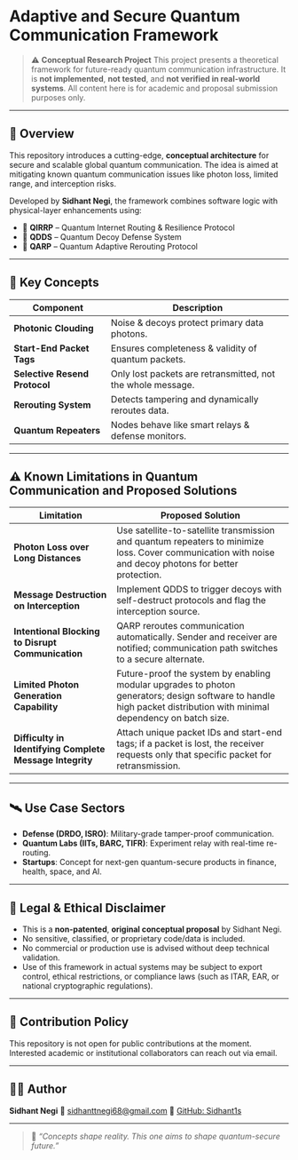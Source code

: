 # Adaptive and Secure Quantum Communication Framework

> ⚠️ **Conceptual Research Project**
> This project presents a theoretical framework for future-ready quantum communication infrastructure. It is **not implemented**, **not tested**, and **not verified in real-world systems**. All content here is for academic and proposal submission purposes only.

---

## 📄 Overview

This repository introduces a cutting-edge, **conceptual architecture** for secure and scalable global quantum communication. The idea is aimed at mitigating known quantum communication issues like photon loss, limited range, and interception risks.

Developed by **Sidhant Negi**, the framework combines software logic with physical-layer enhancements using:

* 📡 **QIRRP** – Quantum Internet Routing & Resilience Protocol
* 🧿 **QDDS** – Quantum Decoy Defense System
* 🔁 **QARP** – Quantum Adaptive Rerouting Protocol

---

## 🧠 Key Concepts

| Component                     | Description                                                 |
| ----------------------------- | ----------------------------------------------------------- |
| **Photonic Clouding**         | Noise & decoys protect primary data photons.                |
| **Start-End Packet Tags**     | Ensures completeness & validity of quantum packets.         |
| **Selective Resend Protocol** | Only lost packets are retransmitted, not the whole message. |
| **Rerouting System**          | Detects tampering and dynamically reroutes data.            |
| **Quantum Repeaters**         | Nodes behave like smart relays & defense monitors.          |

---

## ⚠️ Known Limitations in Quantum Communication and Proposed Solutions

| Limitation                                               | Proposed Solution                                                                                                                                                    |
| -------------------------------------------------------- | -------------------------------------------------------------------------------------------------------------------------------------------------------------------- |
| **Photon Loss over Long Distances**                      | Use satellite-to-satellite transmission and quantum repeaters to minimize loss. Cover communication with noise and decoy photons for better protection.              |
| **Message Destruction on Interception**                  | Implement QDDS to trigger decoys with self-destruct protocols and flag the interception source.                                                                      |
| **Intentional Blocking to Disrupt Communication**        | QARP reroutes communication automatically. Sender and receiver are notified; communication path switches to a secure alternate.                                      |
| **Limited Photon Generation Capability**                 | Future-proof the system by enabling modular upgrades to photon generators; design software to handle high packet distribution with minimal dependency on batch size. |
| **Difficulty in Identifying Complete Message Integrity** | Attach unique packet IDs and start-end tags; if a packet is lost, the receiver requests only that specific packet for retransmission.                                |

---

## 🛰 Use Case Sectors

* **Defense (DRDO, ISRO)**: Military-grade tamper-proof communication.
* **Quantum Labs (IITs, BARC, TIFR)**: Experiment relay with real-time re-routing.
* **Startups**: Concept for next-gen quantum-secure products in finance, health, space, and AI.

---

## 📜 Legal & Ethical Disclaimer

* This is a **non-patented**, **original conceptual proposal** by Sidhant Negi.
* No sensitive, classified, or proprietary code/data is included.
* No commercial or production use is advised without deep technical validation.
* Use of this framework in actual systems may be subject to export control, ethical restrictions, or compliance laws (such as ITAR, EAR, or national cryptographic regulations).

---

## 📌 Contribution Policy

This repository is not open for public contributions at the moment. Interested academic or institutional collaborators can reach out via email.

---

## 🧑‍💻 Author

**Sidhant Negi**
📧 [sidhanttnegi68@gmail.com](mailto:sidhanttnegi68@gmail.com)
🔗 [GitHub: Sidhant1s](https://github.com/Sidhant1s)

---

> 💬 *“Concepts shape reality. This one aims to shape quantum-secure future.”*
